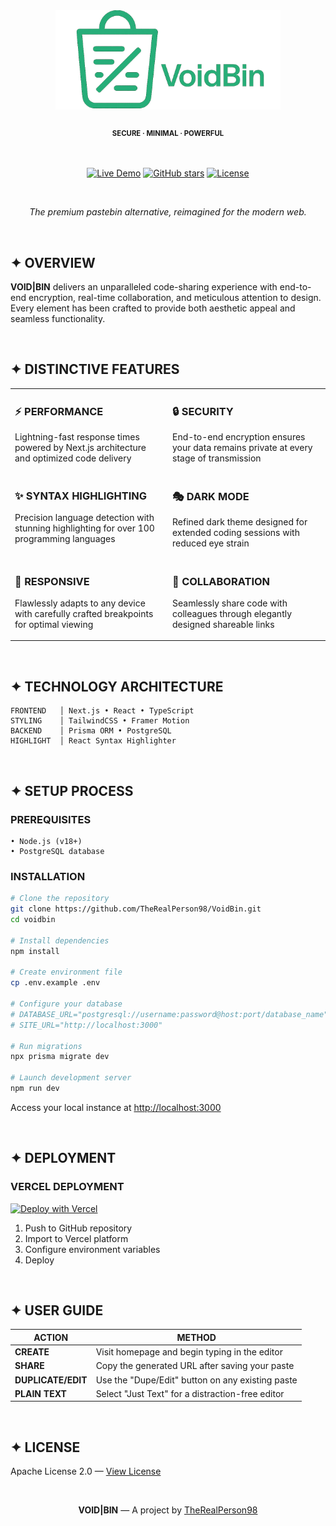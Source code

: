 <div align="center">
  <img src="public/logo_text_nbg.png" alt="VoidBin" width="360" />
  
  <h3>
    <small><small>SECURE · MINIMAL · POWERFUL</small></small>
  </h3>
  
  <br/>
  
  [![Live Demo](https://img.shields.io/badge/LIVE-DEMO-000000?style=for-the-badge)](https://voidbin.com)
  [![GitHub stars](https://img.shields.io/github/stars/TheRealPerson98/VoidBin?style=for-the-badge&color=000000)](https://github.com/TheRealPerson98/VoidBin/stargazers)
  [![License](https://img.shields.io/badge/LICENSE-APACHE%202.0-000000?style=for-the-badge)](LICENSE)
</div>

<br/>

<p align="center">
  <i>The premium pastebin alternative, reimagined for the modern web.</i>
</p>

<br/>

## ✦ OVERVIEW

**VOID|BIN** delivers an unparalleled code-sharing experience with end-to-end encryption, real-time collaboration, and meticulous attention to design. Every element has been crafted to provide both aesthetic appeal and seamless functionality.

<br/>

## ✦ DISTINCTIVE FEATURES

<table>
  <tr>
    <td width="50%" valign="top">
      <h3>⚡ PERFORMANCE</h3>
      <p>Lightning-fast response times powered by Next.js architecture and optimized code delivery</p>
    </td>
    <td width="50%" valign="top">
      <h3>🔒 SECURITY</h3>
      <p>End-to-end encryption ensures your data remains private at every stage of transmission</p>
    </td>
  </tr>
  <tr>
    <td width="50%" valign="top">
      <h3>✨ SYNTAX HIGHLIGHTING</h3>
      <p>Precision language detection with stunning highlighting for over 100 programming languages</p>
    </td>
    <td width="50%" valign="top">
      <h3>🎭 DARK MODE</h3>
      <p>Refined dark theme designed for extended coding sessions with reduced eye strain</p>
    </td>
  </tr>
  <tr>
    <td width="50%" valign="top">
      <h3>📱 RESPONSIVE</h3>
      <p>Flawlessly adapts to any device with carefully crafted breakpoints for optimal viewing</p>
    </td>
    <td width="50%" valign="top">
      <h3>👥 COLLABORATION</h3>
      <p>Seamlessly share code with colleagues through elegantly designed shareable links</p>
    </td>
  </tr>
</table>

<br/>

## ✦ TECHNOLOGY ARCHITECTURE

```
FRONTEND   │ Next.js • React • TypeScript  
STYLING    │ TailwindCSS • Framer Motion
BACKEND    │ Prisma ORM • PostgreSQL
HIGHLIGHT  │ React Syntax Highlighter
```

<br/>

## ✦ SETUP PROCESS

### PREREQUISITES

```
• Node.js (v18+)
• PostgreSQL database
```

### INSTALLATION

```bash
# Clone the repository
git clone https://github.com/TheRealPerson98/VoidBin.git
cd voidbin

# Install dependencies
npm install

# Create environment file
cp .env.example .env

# Configure your database
# DATABASE_URL="postgresql://username:password@host:port/database_name"
# SITE_URL="http://localhost:3000"

# Run migrations
npx prisma migrate dev

# Launch development server
npm run dev
```

Access your local instance at [http://localhost:3000](http://localhost:3000)

<br/>

## ✦ DEPLOYMENT

### VERCEL DEPLOYMENT

[![Deploy with Vercel](https://vercel.com/button)](https://vercel.com/new/clone?repository-url=https%3A%2F%2Fgithub.com%2FTheRealPerson98%2FVoidBin)

1. Push to GitHub repository
2. Import to Vercel platform
3. Configure environment variables
4. Deploy

<br/>

## ✦ USER GUIDE

| ACTION | METHOD |
|--------|--------|
| **CREATE** | Visit homepage and begin typing in the editor |
| **SHARE** | Copy the generated URL after saving your paste |
| **DUPLICATE/EDIT** | Use the "Dupe/Edit" button on any existing paste |
| **PLAIN TEXT** | Select "Just Text" for a distraction-free editor |

<br/>

## ✦ LICENSE

Apache License 2.0 — [View License](LICENSE)

<br/>

<div align="center">
  <p>
    <b>VOID|BIN</b> — A project by <a href="https://github.com/TheRealPerson98">TheRealPerson98</a>
  </p>
</div>

